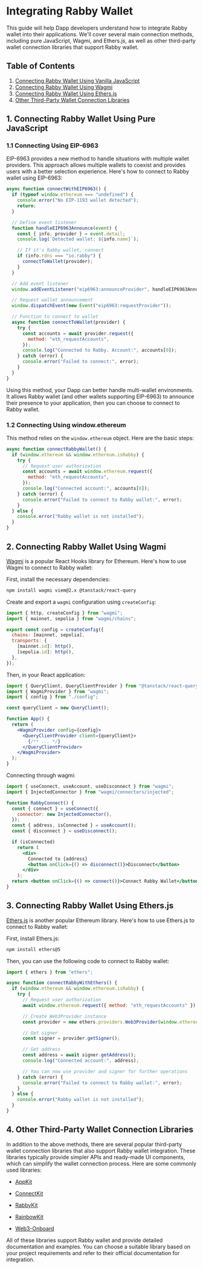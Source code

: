 # Integrating Rabby Wallet

This guide will help Dapp developers understand how to integrate Rabby wallet into their applications. We'll cover several main connection methods, including pure JavaScript, Wagmi, and Ethers.js, as well as other third-party wallet connection libraries that support Rabby wallet.

## Table of Contents

1. [Connecting Rabby Wallet Using Vanilla JavaScript](#vanilla-javascript)
2. [Connecting Rabby Wallet Using Wagmi](#wagmi)
3. [Connecting Rabby Wallet Using Ethers.js](#ethers-js)
4. [Other Third-Party Wallet Connection Libraries](#other-libraries)

<a name="pure-javascript"></a>

## 1. Connecting Rabby Wallet Using Pure JavaScript

### 1.1 Connecting Using EIP-6963

EIP-6963 provides a new method to handle situations with multiple wallet providers. This approach allows multiple wallets to coexist and provides users with a better selection experience. Here's how to connect to Rabby wallet using EIP-6963:

```js
async function connectWithEIP6963() {
  if (typeof window.ethereum === "undefined") {
    console.error("No EIP-1193 wallet detected");
    return;
  }

  // Define event listener
  function handleEIP6963Announce(event) {
    const { info, provider } = event.detail;
    console.log(`Detected wallet: ${info.name}`);

    // If it's Rabby wallet, connect
    if (info.rdns === "io.rabby") {
      connectToWallet(provider);
    }
  }

  // Add event listener
  window.addEventListener("eip6963:announceProvider", handleEIP6963Announce);

  // Request wallet announcement
  window.dispatchEvent(new Event("eip6963:requestProvider"));

  // Function to connect to wallet
  async function connectToWallet(provider) {
    try {
      const accounts = await provider.request({
        method: "eth_requestAccounts",
      });
      console.log("Connected to Rabby. Account:", accounts[0]);
    } catch (error) {
      console.error("Failed to connect:", error);
    }
  }
}
```

Using this method, your Dapp can better handle multi-wallet environments. It allows Rabby wallet (and other wallets supporting EIP-6963) to announce their presence to your application, then you can choose to connect to Rabby wallet.

### 1.2 Connecting Using window.ethereum

This method relies on the `window.ethereum` object. Here are the basic steps:

```js
async function connectRabbyWallet() {
  if (window.ethereum && window.ethereum.isRabby) {
    try {
      // Request user authorization
      const accounts = await window.ethereum.request({
        method: "eth_requestAccounts",
      });
      console.log("Connected account:", accounts[0]);
    } catch (error) {
      console.error("Failed to connect to Rabby wallet:", error);
    }
  } else {
    console.error("Rabby wallet is not installed");
  }
}
```

<a name="wagmi"></a>

## 2. Connecting Rabby Wallet Using Wagmi

[Wagmi](https://wagmi.sh/) is a popular React Hooks library for Ethereum. Here's how to use Wagmi to connect to Rabby wallet:

First, install the necessary dependencies:

```bash
npm install wagmi viem@2.x @tanstack/react-query
```

Create and export a `wagmi` configuration using `createConfig`:

```js
import { http, createConfig } from "wagmi";
import { mainnet, sepolia } from "wagmi/chains";

export const config = createConfig({
  chains: [mainnet, sepolia],
  transports: {
    [mainnet.id]: http(),
    [sepolia.id]: http(),
  },
});
```

Then, in your React application:

```jsx
import { QueryClient, QueryClientProvider } from "@tanstack/react-query";
import { WagmiProvider } from "wagmi";
import { config } from "./config";

const queryClient = new QueryClient();

function App() {
  return (
    <WagmiProvider config={config}>
      <QueryClientProvider client={queryClient}>
        {/** ... */}
      </QueryClientProvider>
    </WagmiProvider>
  );
}
```

Connecting through wagmi:

```jsx
import { useConnect, useAccount, useDisconnect } from "wagmi";
import { InjectedConnector } from "wagmi/connectors/injected";

function RabbyConnect() {
  const { connect } = useConnect({
    connector: new InjectedConnector(),
  });
  const { address, isConnected } = useAccount();
  const { disconnect } = useDisconnect();

  if (isConnected)
    return (
      <div>
        Connected to {address}
        <button onClick={() => disconnect()}>Disconnect</button>
      </div>
    );
  return <button onClick={() => connect()}>Connect Rabby Wallet</button>;
}
```

<a name="ethers-js"></a>

## 3. Connecting Rabby Wallet Using Ethers.js

[Ethers.js](https://docs.ethers.org/v5/) is another popular Ethereum library. Here's how to use Ethers.js to connect to Rabby wallet:

First, install Ethers.js:

```bash
npm install ethers@5
```

Then, you can use the following code to connect to Rabby wallet:

```javascript
import { ethers } from "ethers";

async function connectRabbyWithEthers() {
  if (window.ethereum && window.ethereum.isRabby) {
    try {
      // Request user authorization
      await window.ethereum.request({ method: "eth_requestAccounts" });

      // Create Web3Provider instance
      const provider = new ethers.providers.Web3Provider(window.ethereum);

      // Get signer
      const signer = provider.getSigner();

      // Get address
      const address = await signer.getAddress();
      console.log("Connected account:", address);

      // You can now use provider and signer for further operations
    } catch (error) {
      console.error("Failed to connect to Rabby wallet:", error);
    }
  } else {
    console.error("Rabby wallet is not installed");
  }
}
```

<a name="other-libraries"></a>

## 4. Other Third-Party Wallet Connection Libraries

In addition to the above methods, there are several popular third-party wallet connection libraries that also support Rabby wallet integration. These libraries typically provide simpler APIs and ready-made UI components, which can simplify the wallet connection process. Here are some commonly used libraries:

- [AppKit](https://walletconnect.com/appkit)

- [ConnectKit](https://docs.family.co/connectkit)

- [RabbyKit](https://rabbykit.rabby.io)

- [RainbowKit](https://www.rainbowkit.com/)

- [Web3-Onboard](https://onboard.blocknative.com/)

All of these libraries support Rabby wallet and provide detailed documentation and examples. You can choose a suitable library based on your project requirements and refer to their official documentation for integration.
